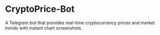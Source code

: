 # CryptoPrice-Bot
 A Telegram bot that provides real-time cryptocurrency prices and market trends with instant chart screenshots.
